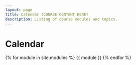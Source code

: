 ```yaml
---
layout: page
title: Calendar (COURSE CONTENT HERE)
description: Listing of course modules and topics.
---
```


# Calendar

{% for module in site.modules %}
{{ module }}
{% endfor %}
